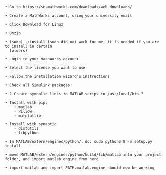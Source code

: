     • Go to https://se.mathworks.com/downloads/web_downloads/
      
    • Create a MathWorks account, using your university email	
      
    • Click Download for Linux
      
    • Unzip
      
    • (sudo) ./install (sudo did not work for me, it is needed if you are to install in certain 
      folders)
      
    • Login to your MathWorks account
      
    • Select the license you want to use
      
    • Follow the installation wizard's instructions
      
    • Check all Simulink packages
      
    • ? Create symbolic links to MATLAB scrips in /usr/local/bin ?
      
    • Install with pip:
        ◦ matlab
        ◦ Pillow
        ◦ matplotlib
      
    • Install with synaptic
        ◦ distutils
        ◦ libpython
      
    • In MATLAB/extern/engines/python/, do: sudo python3.8 -m setup.py install
      
    • move MATLAB/extern/engines/python/build/lib/matlab into your project folder, and import matlab.engine from here
      
    • import matlab and import PATH.matlab.engine should now be working
